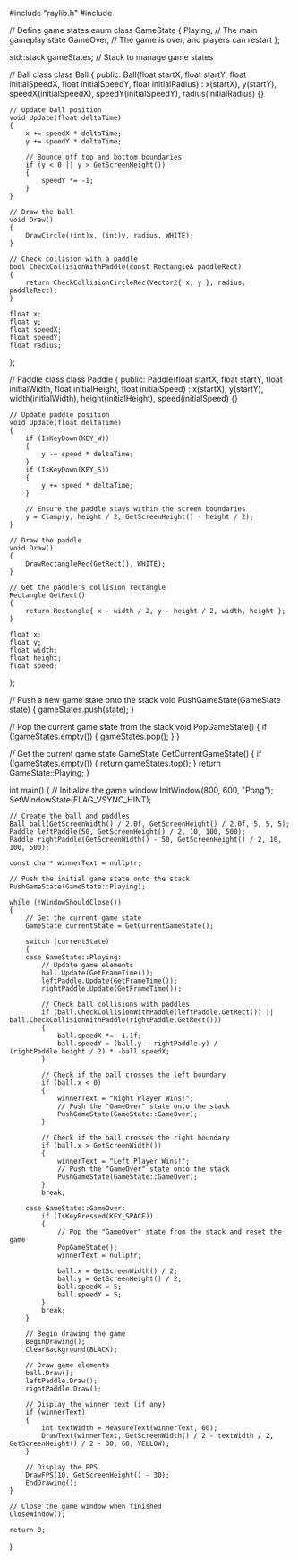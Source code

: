#include "raylib.h"
#include <stack>

// Define game states
enum class GameState
{
    Playing,    // The main gameplay state
    GameOver,   // The game is over, and players can restart
};

std::stack<GameState> gameStates;  // Stack to manage game states

// Ball class
class Ball
{
public:
    Ball(float startX, float startY, float initialSpeedX, float initialSpeedY, float initialRadius)
        : x(startX), y(startY), speedX(initialSpeedX), speedY(initialSpeedY), radius(initialRadius) {}

    // Update ball position
    void Update(float deltaTime)
    {
        x += speedX * deltaTime;
        y += speedY * deltaTime;

        // Bounce off top and bottom boundaries
        if (y < 0 || y > GetScreenHeight())
        {
            speedY *= -1;
        }
    }

    // Draw the ball
    void Draw()
    {
        DrawCircle((int)x, (int)y, radius, WHITE);
    }

    // Check collision with a paddle
    bool CheckCollisionWithPaddle(const Rectangle& paddleRect)
    {
        return CheckCollisionCircleRec(Vector2{ x, y }, radius, paddleRect);
    }

    float x;
    float y;
    float speedX;
    float speedY;
    float radius;
};

// Paddle class
class Paddle
{
public:
    Paddle(float startX, float startY, float initialWidth, float initialHeight, float initialSpeed)
        : x(startX), y(startY), width(initialWidth), height(initialHeight), speed(initialSpeed) {}

    // Update paddle position
    void Update(float deltaTime)
    {
        if (IsKeyDown(KEY_W))
        {
            y -= speed * deltaTime;
        }
        if (IsKeyDown(KEY_S))
        {
            y += speed * deltaTime;
        }

        // Ensure the paddle stays within the screen boundaries
        y = Clamp(y, height / 2, GetScreenHeight() - height / 2);
    }

    // Draw the paddle
    void Draw()
    {
        DrawRectangleRec(GetRect(), WHITE);
    }

    // Get the paddle's collision rectangle
    Rectangle GetRect()
    {
        return Rectangle{ x - width / 2, y - height / 2, width, height };
    }

    float x;
    float y;
    float width;
    float height;
    float speed;
};

// Push a new game state onto the stack
void PushGameState(GameState state)
{
    gameStates.push(state);
}

// Pop the current game state from the stack
void PopGameState()
{
    if (!gameStates.empty())
    {
        gameStates.pop();
    }
}

// Get the current game state
GameState GetCurrentGameState()
{
    if (!gameStates.empty())
    {
        return gameStates.top();
    }
    return GameState::Playing;
}

int main()
{
    // Initialize the game window
    InitWindow(800, 600, "Pong");
    SetWindowState(FLAG_VSYNC_HINT);

    // Create the ball and paddles
    Ball ball(GetScreenWidth() / 2.0f, GetScreenHeight() / 2.0f, 5, 5, 5);
    Paddle leftPaddle(50, GetScreenHeight() / 2, 10, 100, 500);
    Paddle rightPaddle(GetScreenWidth() - 50, GetScreenHeight() / 2, 10, 100, 500);

    const char* winnerText = nullptr;

    // Push the initial game state onto the stack
    PushGameState(GameState::Playing);

    while (!WindowShouldClose())
    {
        // Get the current game state
        GameState currentState = GetCurrentGameState();

        switch (currentState)
        {
        case GameState::Playing:
            // Update game elements
            ball.Update(GetFrameTime());
            leftPaddle.Update(GetFrameTime());
            rightPaddle.Update(GetFrameTime());

            // Check ball collisions with paddles
            if (ball.CheckCollisionWithPaddle(leftPaddle.GetRect()) || ball.CheckCollisionWithPaddle(rightPaddle.GetRect()))
            {
                ball.speedX *= -1.1f;
                ball.speedY = (ball.y - rightPaddle.y) / (rightPaddle.height / 2) * -ball.speedX;
            }

            // Check if the ball crosses the left boundary
            if (ball.x < 0)
            {
                winnerText = "Right Player Wins!";
                // Push the "GameOver" state onto the stack
                PushGameState(GameState::GameOver);
            }

            // Check if the ball crosses the right boundary
            if (ball.x > GetScreenWidth())
            {
                winnerText = "Left Player Wins!";
                // Push the "GameOver" state onto the stack
                PushGameState(GameState::GameOver);
            }
            break;

        case GameState::GameOver:
            if (IsKeyPressed(KEY_SPACE))
            {
                // Pop the "GameOver" state from the stack and reset the game
                PopGameState();
                winnerText = nullptr;

                ball.x = GetScreenWidth() / 2;
                ball.y = GetScreenHeight() / 2;
                ball.speedX = 5;
                ball.speedY = 5;
            }
            break;
        }

        // Begin drawing the game
        BeginDrawing();
        ClearBackground(BLACK);

        // Draw game elements
        ball.Draw();
        leftPaddle.Draw();
        rightPaddle.Draw();

        // Display the winner text (if any)
        if (winnerText)
        {
            int textWidth = MeasureText(winnerText, 60);
            DrawText(winnerText, GetScreenWidth() / 2 - textWidth / 2, GetScreenHeight() / 2 - 30, 60, YELLOW);
        }

        // Display the FPS
        DrawFPS(10, GetScreenHeight() - 30);
        EndDrawing();
    }

    // Close the game window when finished
    CloseWindow();

    return 0;
}
